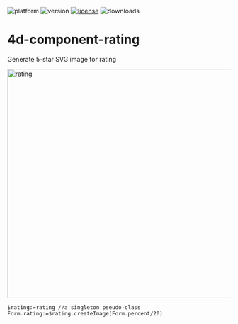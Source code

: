 ![platform](https://img.shields.io/static/v1?label=platform&message=osx-64%20|%20win-64&color=blue)
![version](https://img.shields.io/badge/version-18%2B-EB8E5F)
[![license](https://img.shields.io/github/license/miyako/4d-component-rating)](LICENSE)
![downloads](https://img.shields.io/github/downloads/miyako/4d-component-rating/total)

# 4d-component-rating
Generate 5-star SVG image for rating

<img width="517" alt="rating" src="https://user-images.githubusercontent.com/1725068/102789007-d8934000-43e6-11eb-8fb7-78497e4b951b.png">

```4d
$rating:=rating //a singleton pseudo-class
Form.rating:=$rating.createImage(Form.percent/20)
```
